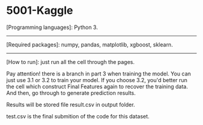 # 5001-Kaggle

[Programming languages]: 
Python 3.

--------------------------------------------------------
[Required packages]: 
numpy, pandas, matplotlib, xgboost, sklearn.

---------------------------------------------------------
[How to run]: 
just run all the cell through the pages.

Pay attention! there is a branch in part 3 when training the model. You can just use 3.1 or 3.2 to train your model. If you choose 3.2, you'd better run the cell which construct Final Features again to recover the training data. And then, go through to generate prediction results.

Results will be stored file result.csv in output folder.

test.csv is the final submition of the code for this dataset.
